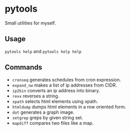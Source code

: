 # pytools

Small utilities for myself.

## Usage

`pytools help` and `pytools help help`

## Commands

- `cronseq` generates schedules from cron expression.
- `expand_nw` makes a list of ip addresses from CIDR.
- `ip2bin` converts an ip address into binary.
- `revx` reverses a string.
- `xpath` selects html elements using xpath.
- `htmldump` dumps html elements in a row oriented form.
- `dot` generates a graph image.
- `setgrep` greps by given string set.
- `mapdiff` compares two files like a map.
